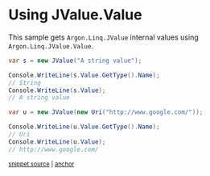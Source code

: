 # Using JValue.Value

This sample gets `Argon.Linq.JValue` internal values using `Argon.Linq.JValue.Value`.

<!-- snippet: JValueValue -->
<a id='snippet-jvaluevalue'></a>
```cs
var s = new JValue("A string value");

Console.WriteLine(s.Value.GetType().Name);
// String
Console.WriteLine(s.Value);
// A string value

var u = new JValue(new Uri("http://www.google.com/"));

Console.WriteLine(u.Value.GetType().Name);
// Uri
Console.WriteLine(u.Value);
// http://www.google.com/
```
<sup><a href='/src/Tests/Documentation/Samples/Linq/JValueValue.cs#L33-L47' title='Snippet source file'>snippet source</a> | <a href='#snippet-jvaluevalue' title='Start of snippet'>anchor</a></sup>
<!-- endSnippet -->
